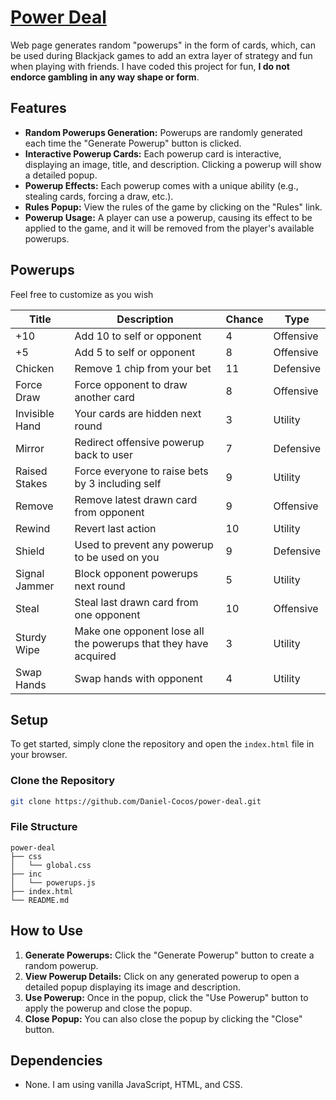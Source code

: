 # [Power Deal](https://daniel-cocos.github.io/power-deal/)

Web page generates random "powerups" in the form of cards, which, can be used during Blackjack games to add an extra layer of strategy and fun when playing with friends. I have coded this project for fun, **I do not endorce gambling in any way shape or form**. 

## Features

- **Random Powerups Generation:** Powerups are randomly generated each time the "Generate Powerup" button is clicked.
- **Interactive Powerup Cards:** Each powerup card is interactive, displaying an image, title, and description. Clicking a powerup will show a detailed popup.
- **Powerup Effects:** Each powerup comes with a unique ability (e.g., stealing cards, forcing a draw, etc.).
- **Rules Popup:** View the rules of the game by clicking on the "Rules" link.
- **Powerup Usage:** A player can use a powerup, causing its effect to be applied to the game, and it will be removed from the player's available powerups.

## Powerups

Feel free to customize as you wish

| Title          | Description                                                        | Chance | Type      |
|----------------|--------------------------------------------------------------------|--------|-----------|
| +10            | Add 10 to self or opponent                                         | 4      | Offensive |
| +5             | Add 5 to self or opponent                                          | 8      | Offensive |
| Chicken        | Remove 1 chip from your bet                                        | 11     | Defensive |
| Force Draw     | Force opponent to draw another card                                | 8      | Offensive |
| Invisible Hand | Your cards are hidden next round                                   | 3      | Utility   |
| Mirror         | Redirect offensive powerup back to user                            | 7      | Defensive |
| Raised Stakes  | Force everyone to raise bets by 3 including self                   | 9      | Utility   |
| Remove         | Remove latest drawn card from opponent                             | 9      | Offensive |
| Rewind         | Revert last action                                                 | 10     | Utility   |
| Shield         | Used to prevent any powerup to be used on you                      | 9      | Defensive |
| Signal Jammer  | Block opponent powerups next round                                 | 5      | Utility   |
| Steal          | Steal last drawn card from one opponent                            | 10     | Offensive |
| Sturdy Wipe    | Make one opponent lose all the powerups that they have acquired    | 3      | Utility   |
| Swap Hands     | Swap hands with opponent                                           | 4      | Utility   |


## Setup

To get started, simply clone the repository and open the `index.html` file in your browser.

### Clone the Repository

```bash
git clone https://github.com/Daniel-Cocos/power-deal.git
```

### File Structure

```
power-deal
├── css
│   └── global.css
├── inc
│   └── powerups.js
├── index.html
└── README.md
```

## How to Use

1. **Generate Powerups:** Click the "Generate Powerup" button to create a random powerup.
2. **View Powerup Details:** Click on any generated powerup to open a detailed popup displaying its image and description.
3. **Use Powerup:** Once in the popup, click the "Use Powerup" button to apply the powerup and close the popup.
4. **Close Popup:** You can also close the popup by clicking the "Close" button.

## Dependencies

- None. I am using vanilla JavaScript, HTML, and CSS.
